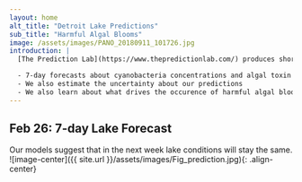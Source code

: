 ```yaml
---
layout: home
alt_title: "Detroit Lake Predictions"
sub_title: "Harmful Algal Blooms"
image: /assets/images/PANO_20180911_101726.jpg
introduction: |
  [The Prediction Lab](https://www.thepredictionlab.com/) produces short, medium and long-term       forecasts of harmful algal blooms in Detroit Lake, OR. We use Big Data collected from the lake,      including water samples taken directly from the lake, as well as information on local and regional   weather. We also make use of satellite imagery, to measure changes in the color of the lake. All     these information are fed into Machine Learning algorithms that provide:

  - 7-day forecasts about cyanobacteria concentrations and algal toxin levls
  - We also estimate the uncertainty about our predictions
  - We also learn about what drives the occurence of harmful algal blooms
---
```


## Feb 26: 7-day Lake Forecast
Our models suggest that in the next week lake conditions will stay the same.
![image-center]({{ site.url }}/assets/images/Fig_prediction.jpg){: .align-center}

